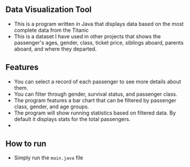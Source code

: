 ## Data Visualization Tool
- This is a program written in Java that displays data based on the most complete data from the Titanic
- This is a dataset I have used in other projects that shows the passenger's ages, gender, class, ticket price, siblings aboard, parents aboard, and where they departed.

## Features
- You can select a record of each passenger to see more details about them.
- You can filter through gender, survival status, and passenger class.
- The program features a bar chart that can be filtered by passenger class, gender, and age groups.
- The program will show running statistics based on filtered data. By default it displays stats for the total passengers.
- 
## How to run
- Simply run the `main.java` file
